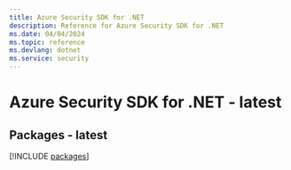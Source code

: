 ```yaml
---
title: Azure Security SDK for .NET
description: Reference for Azure Security SDK for .NET
ms.date: 04/04/2024
ms.topic: reference
ms.devlang: dotnet
ms.service: security
---
```

# Azure Security SDK for .NET - latest
## Packages - latest
[!INCLUDE [packages](security-index.md)]